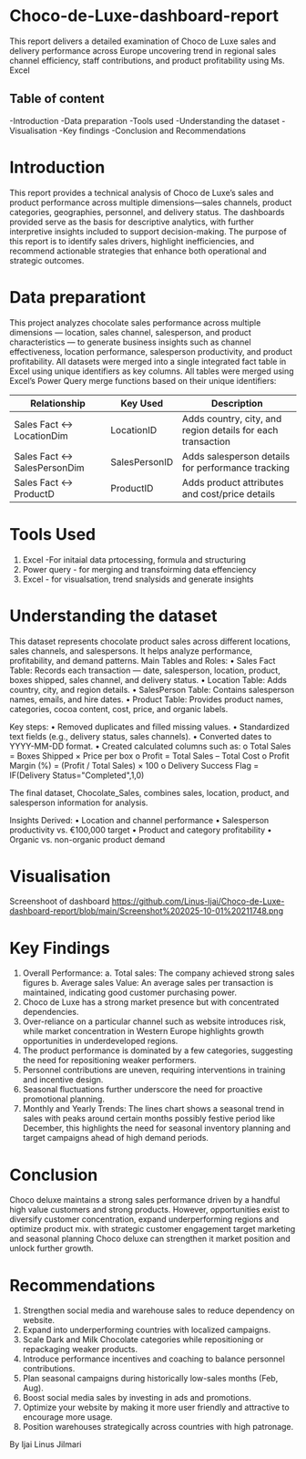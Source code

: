 # Choco-de-Luxe-dashboard-report
This report delivers a detailed examination of Choco de Luxe sales and delivery performance across Europe uncovering trend in regional sales channel efficiency, staff contributions, and product profitability using Ms. Excel

## Table of content
 -Introduction
 -Data preparation
 -Tools used
 -Understanding the dataset
 -Visualisation
 -Key findings
 -Conclusion and Recommendations

# Introduction
This report provides a technical analysis of Choco de Luxe’s sales and product performance across multiple dimensions—sales channels, product categories, geographies, personnel, and delivery status. The dashboards provided serve as the basis for descriptive analytics, with further interpretive insights included to support decision-making. The purpose of this report is to identify sales drivers, highlight inefficiencies, and recommend actionable strategies that enhance both operational and strategic outcomes.

# Data preparationt
This project analyzes chocolate sales performance across multiple dimensions — location, sales channel, salesperson, and product characteristics — to generate business insights such as channel effectiveness, location performance, salesperson productivity, and product profitability.
All datasets were merged into a single integrated fact table in Excel using unique identifiers as key columns.
All tables were merged using Excel’s Power Query merge functions based on their unique identifiers:

|Relationship|	Key Used|	Description|
|------------|----------|------------|
|Sales Fact ↔ LocationDim|	LocationID|	Adds country, city, and region details for each transaction|
|Sales Fact ↔ SalesPersonDim|	SalesPersonID|	Adds salesperson details for performance tracking|
|Sales Fact ↔ ProductD|	ProductID|	Adds product attributes and cost/price details|

# Tools Used
  1. Excel -For initaial data prtocessing, formula and structuring
  2. Power query - for merging and transfoirming data effenciency
  3. Excel - for visualsation, trend snalysids and generate insights
    
# Understanding the dataset
  This dataset represents chocolate product sales across different locations, sales channels, and salespersons.
It helps analyze performance, profitability, and demand patterns.
Main Tables and Roles:
  •	Sales Fact Table: Records each transaction — date, salesperson, location, product, boxes shipped, sales channel, and delivery status.
  •	Location Table: Adds country, city, and region details.
  •	SalesPerson Table: Contains salesperson names, emails, and hire dates.
  •	Product Table: Provides product names, categories, cocoa content, cost, price, and organic labels.

Key steps:
  •	Removed duplicates and filled missing values.
  •	Standardized text fields (e.g., delivery status, sales channels).
  •	Converted dates to YYYY-MM-DD format.
  •	Created calculated columns such as:
      o	Total Sales = Boxes Shipped × Price per box
      o	Profit = Total Sales – Total Cost
      o	Profit Margin (%) = (Profit / Total Sales) × 100
      o	Delivery Success Flag = IF(Delivery Status="Completed",1,0)

The final dataset, Chocolate_Sales, combines sales, location, product, and salesperson information for analysis.

Insights Derived:
  •	Location and channel performance
  •	Salesperson productivity vs. €100,000 target
  •	Product and category profitability
  •	Organic vs. non-organic product demand

# Visualisation
Screenshoot  of dashboard
https://github.com/Linus-Ijai/Choco-de-Luxe-dashboard-report/blob/main/Screenshot%202025-10-01%20211748.png

# Key Findings
  1. Overall Performance:
     a. Total sales: The company achieved strong sales figures 
     b. Average sales Value: An average sales per transaction is maintained, indicating good customer purchasing power.
  2. Choco de Luxe has a strong market presence but with concentrated dependencies.
  3. Over-reliance on a particular channel such as website introduces risk, while market concentration in Western Europe highlights growth opportunities in underdeveloped regions.
  4. The product performance is dominated by a few categories, suggesting the need for repositioning weaker performers.
  5. Personnel contributions are uneven, requiring interventions in training and incentive design.
  6. Seasonal fluctuations further underscore the need for proactive promotional planning.
  7. Monthly and Yearly Trends:
     The lines chart shows a seasonal trend in sales with peaks around certain months possibly festive period like December, this highlights the need for seasonal inventory planning and target campaigns ahead of high demand periods.

# Conclusion
  Choco deluxe maintains a strong sales performance driven by a handful high value customers and strong products. However, opportunities exist to diversify customer concentration, expand underperforming regions and optimize product mix. with strategic customer engagement target marketing and seasonal planning Choco deluxe can strengthen it market position and unlock further growth.

#  Recommendations
1.	Strengthen social media and warehouse sales to reduce dependency on website.
2.	Expand into underperforming countries with localized campaigns.
3.	Scale Dark and Milk Chocolate categories while repositioning or repackaging weaker products.
4.	Introduce performance incentives and coaching to balance personnel contributions.
5.	Plan seasonal campaigns during historically low-sales months (Feb, Aug).
7.	Boost social media sales by investing in ads and promotions.
8.	Optimize your website by making it more user friendly and attractive to encourage more usage.
9.	Position warehouses strategically across countries with high patronage.

  By Ijai Linus Jilmari

